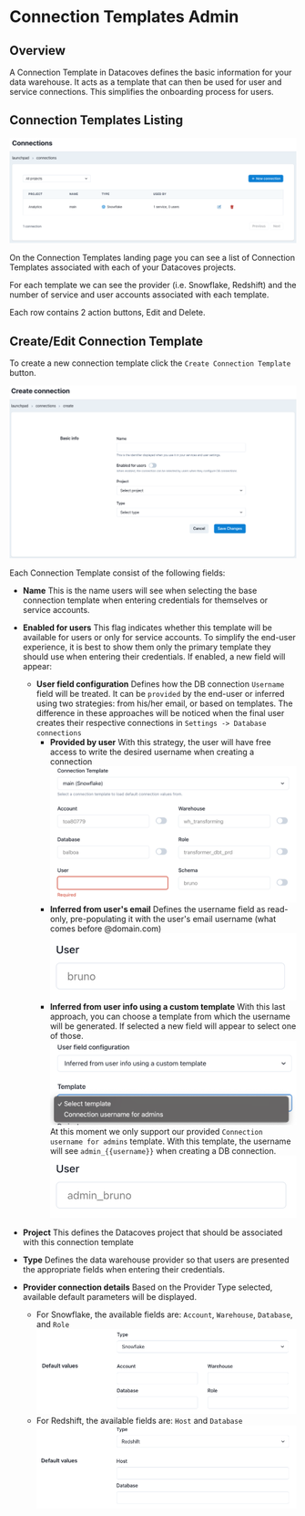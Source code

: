 # Connection Templates Admin

## Overview

A Connection Template in Datacoves defines the basic information for your data warehouse. It acts as a template that can then be used for user and service connections. This simplifies the onboarding process for users.

## Connection Templates Listing

![Connections Listing](./assets/connections_landing.png)

On the Connection Templates landing page you can see a list of Connection Templates associated with each of your Datacoves projects.

For each template we can see the provider (i.e. Snowflake, Redshift) and the number of service and user accounts associated with each template.

Each row contains 2 action buttons, Edit and Delete.

## Create/Edit Connection Template

To create a new connection template click the `Create Connection Template` button.

![Connections Create or Edit Page](./assets/connections_editnew_page.png)

Each Connection Template consist of the following fields:

- **Name** This is the name users will see when selecting the base connection template when entering credentials for themselves or service accounts.
- **Enabled for users** This flag indicates whether this template will be available for users or only for service accounts. To simplify the end-user experience, it is best to show them only the primary template they should use when entering their credentials. If enabled, a new field will appear:

  - **User field configuration** Defines how the DB connection `Username` field will be treated. It can be `provided` by the end-user or inferred using two strategies: from his/her email, or based on templates.
    The difference in these approaches will be noticed when the final user creates their respective connections in `Settings -> Database connections`
    - **Provided by user** With this strategy, the user will have free access to write the desired username when creating a connection
      ![Provided by user](./assets/connectiontemplates_provided_by_user.png)
    - **Inferred from user's email** Defines the username field as read-only, pre-populating it with the user's email username (what comes before @domain.com)
      ![Inferred from email](./assets/connectiontemplates_inferred_from_email.png)
    - **Inferred from user info using a custom template** With this last approach, you can choose a template from which the username will be generated. If selected a new field will appear to select one of those.
      ![Inferred from template](./assets/connectiontemplates_inferred_from_template.png)
      At this moment we only support our provided `Connection username for admins` template. With this template, the username will see `admin_{{username}}` when creating a DB connection.
      ![Username from template](./assets/connectiontemplates_username_from_template.png)

- **Project** This defines the Datacoves project that should be associated with this connection template
- **Type** Defines the data warehouse provider so that users are presented the appropriate fields when entering their credentials.
- **Provider connection details** Based on the Provider Type selected, available default parameters will be displayed.
  - For Snowflake, the available fields are: `Account`, `Warehouse`, `Database`, and `Role`
    ![Snowflake Connection Type](./assets/connections_editnew_snowflake.png)
  - For Redshift, the available fields are: `Host` and `Database`
    ![Redshift Connection Type](./assets/connections_editnew_redshift.png)
